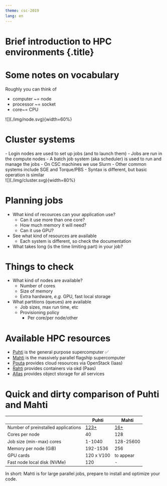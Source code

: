 ```yaml
---
theme: csc-2019
lang: en
---
```


# Brief introduction to HPC environments {.title}

# Some notes on vocabulary
<div class="column">
Roughly you can think of

- computer ~= node
- processor ~= socket
- core~= CPU
</div>
<div class="column">
![](./img/node.svg){width=60%} 
</div>

# Cluster systems
<div class="column">
- Login nodes are used to set up jobs (and to launch them)
- Jobs are run in the compute nodes
- A batch job system (aka scheduler) is used to run and manage the jobs
  - On CSC machines we use Slurm
  - Other common systems include SGE and Torque/PBS
  - Syntax is different, but basic operation is similar
</div>
<div class="column">
![](./img/cluster.svg){width=80%} 
</div>

# Planning jobs
- What kind of recources can your application use?
  - Can it use more than one core?
  - How much memory it will need?
  - Can it use GPU?
- See what kind of resources are available
  - Each system is different, so check the documentation
- What takes long (is the time limiting part) in your job?

# Things to check
- What kind of nodes are available?
  - Number of cores
  - Size of memory
  - Extra hardware, *e.g.* GPU, fast local storage
- What partitions (queues) are available
  - Job sizes, max run time, etc
  - Provisioning policy
      - Per core/per node/other

# Available HPC resources

- [Puhti](https://docs.csc.fi/computing/systems-puhti/) is the general purpose supercomputer :white_check_mark:
- [Mahti](https://docs.csc.fi/computing/systems-mahti/) is the massively parallel flagship supercomputer
- [Pouta](https://docs.csc.fi/cloud/pouta/pouta-what-is/) provides cloud resources via OpenStack (Iaas)
- [Rahti](https://docs.csc.fi/cloud/rahti/rahti-what-is/) provides containers via okd (Paas)
- [Allas](https://docs.csc.fi/data/Allas/) provides object storage for all services

# Quick and dirty comparison of Puhti and Mahti

|                             | Puhti  | Mahti    |
| --------------------------- |------- | ----     | 
| Number of preinstalled applications   | [123+](https://docs.csc.fi/apps/by_system/#puhti)   | [16+](https://docs.csc.fi/apps/by_system/#mahti)       | 
| Cores per node              | 40     | 128       |
| Job size (min-max) cores    | 1-1040 | 128-25600 |
| Memory per node (GiB)       | 192-1536 | 256     |
| GPU cards                   | 120 x V100 | to appear|
| Fast node local disk (NVMe) | 120   | -        |

In short: Mahti is for large parallel jobs, prepare to install and optimize your code.
